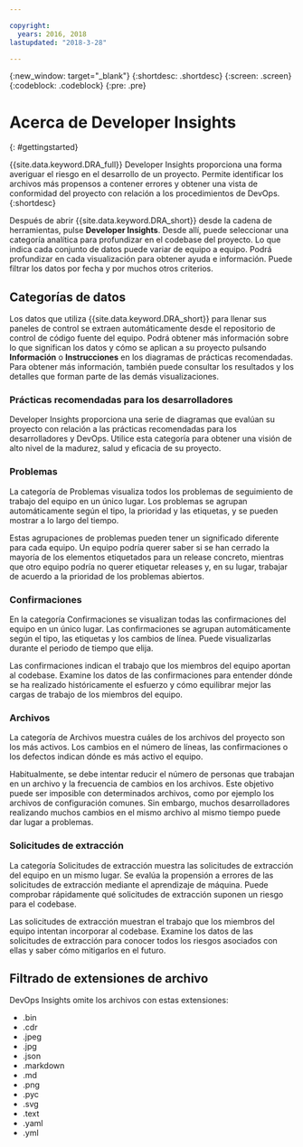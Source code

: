 ```yaml
---

copyright:
  years: 2016, 2018
lastupdated: "2018-3-28"

---
```


{:new_window: target="_blank"}
{:shortdesc: .shortdesc}
{:screen: .screen}
{:codeblock: .codeblock}
{:pre: .pre}

# Acerca de Developer Insights
{: #gettingstarted}

{{site.data.keyword.DRA_full}} Developer Insights proporciona una forma averiguar el riesgo en el desarrollo de un proyecto. Permite identificar los archivos más propensos a contener errores y obtener una vista de conformidad del proyecto con relación a los procedimientos de DevOps.
{:shortdesc}

Después de abrir {{site.data.keyword.DRA_short}} desde la cadena de herramientas, pulse **Developer Insights**. Desde allí, puede seleccionar una categoría analítica para profundizar en el codebase del proyecto. Lo que indica cada conjunto de datos puede variar de equipo a equipo. Podrá profundizar en cada visualización para obtener ayuda e información. Puede filtrar los datos por fecha y por muchos otros criterios.

## Categorías de datos
Los datos que utiliza {{site.data.keyword.DRA_short}} para llenar sus paneles de control se extraen automáticamente desde el repositorio de control de código fuente del equipo. Podrá obtener más información sobre lo que significan los datos y cómo se aplican a su proyecto pulsando **Información** o **Instrucciones** en los diagramas de prácticas recomendadas. Para obtener más información, también puede consultar los resultados y los detalles que forman parte de las demás visualizaciones.

### Prácticas recomendadas para los desarrolladores

Developer Insights proporciona una serie de diagramas que evalúan su proyecto con relación a las prácticas recomendadas para los desarrolladores y DevOps. Utilice esta categoría para obtener una visión de alto nivel de la madurez, salud y eficacia de su proyecto.

### Problemas

La categoría de Problemas visualiza todos los problemas de seguimiento de trabajo del equipo en un único lugar. Los problemas se agrupan automáticamente según el tipo, la prioridad y las etiquetas, y se pueden mostrar a lo largo del tiempo.

Estas agrupaciones de problemas pueden tener un significado diferente para cada equipo. Un equipo podría querer saber si se han cerrado la mayoría de los elementos etiquetados para un release concreto, mientras que otro equipo podría no querer etiquetar releases y, en su lugar, trabajar de acuerdo a la prioridad de los problemas abiertos.  

### Confirmaciones

En la categoría Confirmaciones se visualizan todas las confirmaciones del equipo en un único lugar. Las confirmaciones se agrupan automáticamente según el tipo, las etiquetas y los cambios de línea. Puede visualizarlas durante el periodo de tiempo que elija.

Las confirmaciones indican el trabajo que los miembros del equipo aportan al codebase. Examine los datos de las confirmaciones para entender dónde se ha realizado históricamente el esfuerzo y cómo equilibrar mejor las cargas de trabajo de los miembros del equipo.

### Archivos

La categoría de Archivos muestra cuáles de los archivos del proyecto son los más activos. Los cambios en el número de líneas, las confirmaciones o los defectos indican dónde es más activo el equipo.

Habitualmente, se debe intentar reducir el número de personas que trabajan en un archivo y la frecuencia de cambios en los archivos. Este objetivo puede ser imposible con determinados archivos, como por ejemplo los archivos de configuración comunes. Sin embargo, muchos desarrolladores realizando muchos cambios en el mismo archivo al mismo tiempo puede dar lugar a problemas.

### Solicitudes de extracción

La categoría Solicitudes de extracción muestra las solicitudes de extracción del equipo en un mismo lugar. Se evalúa la propensión a errores de las solicitudes de extracción mediante el aprendizaje de máquina. Puede comprobar rápidamente qué solicitudes de extracción suponen un riesgo para el codebase.

Las solicitudes de extracción muestran el trabajo que los miembros del equipo intentan incorporar al codebase.  Examine los datos de las solicitudes de extracción para conocer todos los riesgos asociados con ellas y saber cómo mitigarlos en el futuro.

## Filtrado de extensiones de archivo

DevOps Insights omite los archivos con estas extensiones:

* .bin
* .cdr
* .jpeg
* .jpg
* .json
* .markdown
* .md
* .png
* .pyc
* .svg
* .text
* .yaml
* .yml
